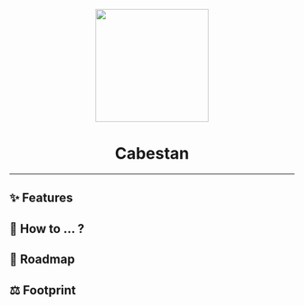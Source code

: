 <p align="center">
    <img src="https://github.com/hubblo-org/cabestan/macro_schem.png" width="200">
</p>
<h1 align="center">
  Cabestan
</h1>

---



## ✨ Features

## 📄 How to ... ?

## 📅 Roadmap

## ⚖️  Footprint
